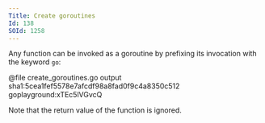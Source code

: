 ```yaml
---
Title: Create goroutines
Id: 138
SOId: 1258
---
```

Any function can be invoked as a goroutine by prefixing its invocation with the keyword `go`:

@file create_goroutines.go output sha1:5cea1fef5578e7afcdf98a8fad0f9c4a8350c512 goplayground:xTEc5lVGvcQ

Note that the return value of the function is ignored.
